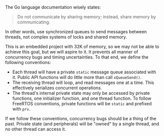 The Go language documentation wisely states:
> Do not communicate by sharing memory; instead, share memory by communicating.

In other words, use synchronized queues to send messages between threads, not
complex systems of locks and shared memory.

This is an embedded project with 32K of memory, so we may not be able to
achieve this goal, but we will aspire to it. It prevents all manner of
concurrency bugs and timing uncertainties. To that end, we define the following
conventions:
 - Each thread will have a private `static` message queue associated with it.
   Public API functions will do little more than call `xQueueSend()`.
 - The receiving thread will loop, and read messages one at a time. This
   effectively serializes concurrent operations.
 - The thread's internal private state may only be accessed by private
   functions, one initializer function, and one thread function. To follow
FreeRTOS conventions, private functions will be `static` and prefixed with
`prv`.

If we follow these conventions, concurrency bugs should be a thing of the past.
Private state (and peripherals) will be "owned" by a single thread, and no
other thread can access it.
